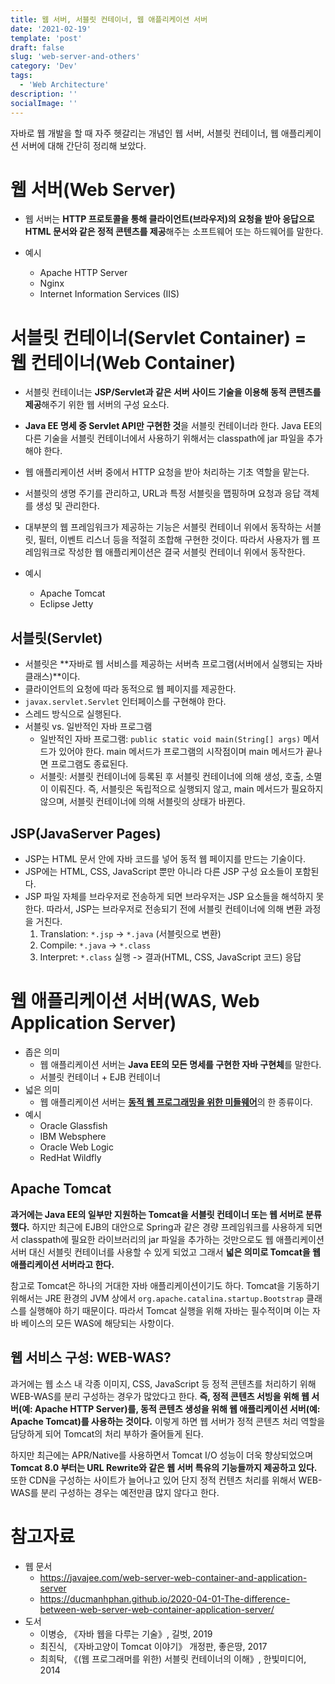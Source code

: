 ```yaml
---
title: 웹 서버, 서블릿 컨테이너, 웹 애플리케이션 서버
date: '2021-02-19'
template: 'post'
draft: false
slug: 'web-server-and-others'
category: 'Dev'
tags:
  - 'Web Architecture'
description: ''
socialImage: ''
---
```


자바로 웹 개발을 할 때 자주 헷갈리는 개념인 웹 서버, 서블릿 컨테이너, 웹 애플리케이션 서버에 대해 간단히 정리해 보았다.

# 웹 서버(Web Server)

- 웹 서버는 **HTTP 프로토콜을 통해 클라이언트(브라우저)의 요청을 받아 응답으로 HTML 문서와 같은 정적 콘텐츠를 제공**해주는 소프트웨어 또는 하드웨어를 말한다.

- 예시
  - Apache HTTP Server
  - Nginx
  - Internet Information Services (IIS)



# 서블릿 컨테이너(Servlet Container) = 웹 컨테이너(Web Container)

- 서블릿 컨테이너는 **JSP/Servlet과 같은 서버 사이드 기술을 이용해 동적 콘텐츠를 제공**해주기 위한 웹 서버의 구성 요소다.

- **Java EE 명세 중 Servlet API만 구현한 것**을 서블릿 컨테이너라 한다. Java EE의 다른 기술을 서블릿 컨테이너에서 사용하기 위해서는 classpath에 jar 파일을 추가해야 한다.
- 웹 애플리케이션 서버 중에서 HTTP 요청을 받아 처리하는 기초 역할을 맡는다.

- 서블릿의 생명 주기를 관리하고, URL과 특정 서블릿을 맵핑하며 요청과 응답 객체를 생성 및 관리한다.
- 대부분의 웹 프레임워크가 제공하는 기능은 서블릿 컨테이너 위에서 동작하는 서블릿, 필터, 이벤트 리스너 등을 적절히 조합해 구현한 것이다. 따라서 사용자가 웹 프레임워크로 작성한 웹 애플리케이션은 결국 서블릿 컨테이너 위에서 동작한다.
- 예시
  - Apache Tomcat
  - Eclipse Jetty



## 서블릿(Servlet)

- 서블릿은 **자바로 웹 서비스를 제공하는 서버측 프로그램(서버에서 실행되는 자바 클래스)**이다.
- 클라이언트의 요청에 따라 동적으로 웹 페이지를 제공한다.
- `javax.servlet.Servlet` 인터페이스를 구현해야 한다.
- 스레드 방식으로 실행된다.
- 서블릿 vs. 일반적인 자바 프로그램
  - 일반적인 자바 프로그램: `public static void main(String[] args)` 메서드가 있어야 한다. main 메서드가 프로그램의 시작점이며 main 메서드가 끝나면 프로그램도 종료된다.
  - 서블릿: 서블릿 컨테이너에 등록된 후 서블릿 컨테이너에 의해 생성, 호출, 소멸이 이뤄진다. 즉, 서블릿은 독립적으로 실행되지 않고, main 메서드가 필요하지 않으며, 서블릿 컨테이너에 의해 서블릿의 상태가 바뀐다.



## JSP(JavaServer Pages)

- JSP는 HTML 문서 안에 자바 코드를 넣어 동적 웹 페이지를 만드는 기술이다.
- JSP에는 HTML, CSS, JavaScript 뿐만 아니라 다른 JSP 구성 요소들이 포함된다.
- JSP 파일 자체를 브라우저로 전송하게 되면 브라우저는 JSP 요소들을 해석하지 못한다. 따라서, JSP는 브라우저로 전송되기 전에 서블릿 컨테이너에 의해 변환 과정을 거친다.
  1. Translation: `*.jsp` -> `*.java` (서블릿으로 변환)
  2. Compile: `*.java` -> `*.class`
  3. Interpret: `*.class` 실행 -> 결과(HTML, CSS, JavaScript 코드) 응답



# 웹 애플리케이션 서버(WAS, Web Application Server)

- 좁은 의미
  - 웹 애플리케이션 서버는 **Java EE의 모든 명세를 구현한 자바 구현체**를 말한다.
  - 서블릿 컨테이너 + EJB 컨테이너
- 넓은 의미
  - 웹 애플리케이션 서버는 <u>**동적 웹 프로그래밍을 위한 미들웨어**</u>의 한 종류이다.
- 예시
  - Oracle Glassfish
  - IBM Websphere
  - Oracle Web Logic
  - RedHat Wildfly



## Apache Tomcat

**과거에는 Java EE의 일부만 지원하는 Tomcat을 서블릿 컨테이너 또는 웹 서버로 분류했다.** 하지만 최근에 EJB의 대안으로 Spring과 같은 경량 프레임워크를 사용하게 되면서 classpath에 필요한 라이브러리의 jar 파일을 추가하는 것만으로도 웹 애플리케이션 서버 대신 서블릿 컨테이너를 사용할 수 있게 되었고 그래서 **넓은 의미로 Tomcat을 웹 애플리케이션 서버라고 한다.**

참고로 Tomcat은 하나의 거대한 자바 애플리케이션이기도 하다. Tomcat을 기동하기 위해서는 JRE 환경의 JVM 상에서 `org.apache.catalina.startup.Bootstrap` 클래스를 실행해야 하기 때문이다. 따라서 Tomcat 실행을 위해 자바는 필수적이며 이는 자바 베이스의 모든 WAS에 해당되는 사항이다.



## 웹 서비스 구성: WEB-WAS?

과거에는 웹 소스 내 각종 이미지, CSS, JavaScript 등 정적 콘텐츠를 처리하기 위해 WEB-WAS를 분리 구성하는 경우가 많았다고 한다. **즉, 정적 콘텐츠 서빙을 위해 웹 서버(예: Apache HTTP Server)를, 동적 콘텐츠 생성을 위해 웹 애플리케이션 서버(예: Apache Tomcat)를 사용하는 것이다.** 이렇게 하면 웹 서버가 정적 콘텐츠 처리 역할을 담당하게 되어 Tomcat의 처리 부하가 줄어들게 된다.

하지만 최근에는 APR/Native를 사용하면서 Tomcat I/O 성능이 더욱 향상되었으며 **Tomcat 8.0 부터는 URL Rewrite와 같은 웹 서버 특유의 기능들까지 제공하고 있다.** 또한 CDN을 구성하는 사이트가 늘어나고 있어 단지 정적 컨텐츠 처리를 위해서 WEB-WAS를 분리 구성하는 경우는 예전만큼 많지 않다고 한다.



# 참고자료
- 웹 문서
  - https://javajee.com/web-server-web-container-and-application-server
  - https://ducmanhphan.github.io/2020-04-01-The-difference-between-web-server-web-container-application-server/
- 도서
  - 이병승, 《자바 웹을 다루는 기술》, 길벗, 2019
  - 최진식, 《자바고양이 Tomcat 이야기》 개정판, 좋은땅, 2017
  - 최희탁, 《(웹 프로그래머를 위한) 서블릿 컨테이너의 이해》, 한빛미디어, 2014